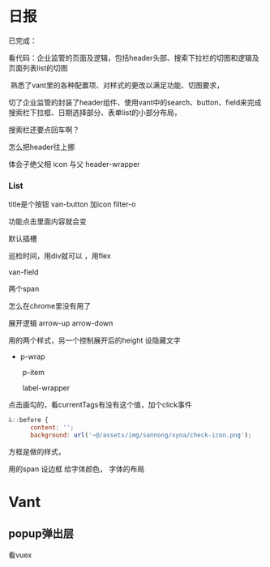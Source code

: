 # 日报

已完成：

​	看代码：企业监管的页面及逻辑，包括header头部、搜索下拉栏的切图和逻辑及页面列表list的切图

​	熟悉了vant里的各种配置项、对样式的更改以满足功能、切图要求，

​	切了企业监管的封装了header组件、使用vant中的search、button、field来完成搜索栏下拉框、日期选择部分、表单list的小部分布局，





搜索栏还要点回车啊？



怎么把header往上挪



体会子绝父相   icon  与父 header-wrapper



### List

title是个按钮 van-button 加icon    filter-o

功能点击里面内容就会变



默认插槽	

巡检时间，用div就可以  ，用flex

van-field  



两个span



怎么在chrome里没有用了

展开逻辑		arrow-up	arrow-down

用的两个样式，另一个控制展开后的height 设隐藏文字

- p-wrap

  ​	p-item

  ​			label-wrapper

点击画勾的，看currentTags有没有这个值，加个click事件

```js
&::before {
      content: '';
      background: url('~@/assets/img/sannong/xyna/check-icon.png');
```



方框是做的样式，

用的span   设边框  给字体颜色， 字体的布局



# Vant

## popup弹出层



看vuex